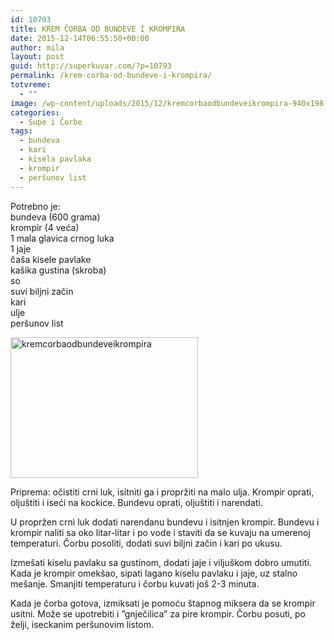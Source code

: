 ```yaml
---
id: 10793
title: KREM ČORBA OD BUNDEVE I KROMPIRA
date: 2015-12-14T06:55:50+00:00
author: mila
layout: post
guid: http://superkuvar.com/?p=10793
permalink: /krem-corba-od-bundeve-i-krompira/
totvreme:
  - ""
image: /wp-content/uploads/2015/12/kremcorbaodbundeveikrompira-940x198.jpg
categories:
  - Supe i Čorbe
tags:
  - bundeva
  - kari
  - kisela pavlaka
  - krompir
  - peršunov list
---
```

Potrebno je:  
bundeva (600 grama)  
krompir (4 veća)  
1 mala glavica crnog luka  
1 jaje  
čaša kisele pavlake  
kašika gustina (skroba)  
so  
suvi biljni začin  
kari  
ulje  
peršunov list

[<img class="alignnone size-medium wp-image-10795" src="//superkuvar.com/wp-content/uploads/2015/12/kremcorbaodbundeveikrompira-300x225.jpg" alt="kremcorbaodbundeveikrompira" width="300" height="225" />](//superkuvar.com/wp-content/uploads/2015/12/kremcorbaodbundeveikrompira-e1450076004418.jpg)

Priprema: očistiti crni luk, isitniti ga i propržiti na malo ulja. Krompir oprati, oljuštiti i iseći na kockice. Bundevu oprati, oljuštiti i narendati.

U propržen crni luk dodati narendanu bundevu i isitnjen krompir. Bundevu i krompir naliti sa oko litar-litar i po vode i staviti da se kuvaju na umerenoj temperaturi. Čorbu posoliti, dodati suvi biljni začin i kari po ukusu.

Izmešati kiselu pavlaku sa gustinom, dodati jaje i viljuškom dobro umutiti. Kada je krompir omekšao, sipati lagano kiselu pavlaku i jaje, uz stalno mešanje. Smanjiti temperaturu i čorbu kuvati još 2-3 minuta.

Kada je čorba gotova, izmiksati je pomoću štapnog miksera da se krompir usitni. Može se upotrebiti i &#8221;gnječilica&#8221; za pire krompir. Čorbu posuti, po želji, iseckanim peršunovim listom.